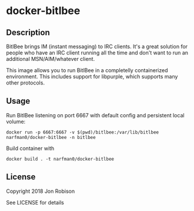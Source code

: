 # docker-bitlbee

## Description

BitlBee brings IM (instant messaging) to IRC clients. It's a great solution for
people who have an IRC client running all the time and don't want to run an
additional MSN/AIM/whatever client.

This image allows you to run BitlBee in a completelly containerized environment.
This includes support for libpurple, which supports many other protocols.

## Usage

Run BitlBee listening on port 6667 with default config and persistent local volume:
```
docker run -p 6667:6667 -v $(pwd)/bitlbee:/var/lib/bitlbee narfman0/docker-bitlbee -n bitlbee
```

Build container with
```
docker build . -t narfman0/docker-bitlbee
```

## License

Copyright 2018 Jon Robison

See LICENSE for details
